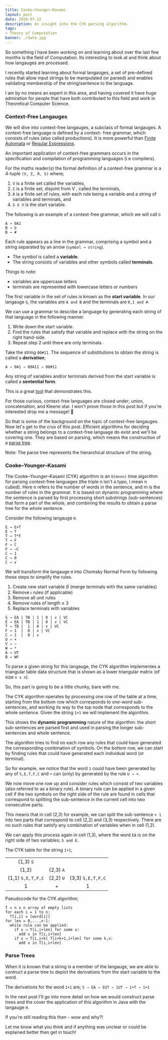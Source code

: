 ```yaml
---
title: Cooke–Younger–Kasami
layout: post
date: 2020-07-22
description: An insight into the CYK parsing algorithm.
tags:
- Theory of Computation
banner: ./data.jpg
---
```


So something I have been working on and learning about over the last few months is the field of Computation. 
Its interesting to look at and think about how langauges are processed.

I recently started learning about formal langauges, a set of pre-defined rules that allow input strings to be manipulated 
(or parsed) and enables validating membership of the string/sentence to the language.

I am by no means an expert in this area, and having covered it have huge admiration for people that have both 
contributed to this field and work in Theoretical Computer Science.

### Context-Free Langauges ###

We will dive into context-free langauges, a subclass of formal langauges. A context-free language is defined by a context-
free grammar, which consists of rules (also called productions). It is more powerful than [Finite Automata](https://en.wikipedia.org/wiki/Finite-state_machine) or 
[Regular Expressions](https://en.wikipedia.org/wiki/Regular_expression).

An important application of context-free grammars occurs in the specification and compilation of programming languages (i.e compilers).

For the maths reader(s) the formal definition of a context-free grammar is a 4-tuple `(V, Σ, R, S)` where;
  
  1. `V` is a finite set called the variables,
  2. `Σ` is a finite set, disjoint from V , called the terminals,
  3. `R` is a finite set of rules, with each rule being a variable and a
  string of variables and terminals, and 
  4. `S ∈ V` is the start variable.

The following is an example of a context-free grammar, which we will call `G`

```
A → 0A1
B → b
B → #
```

Each rule appears as a line in the grammar, comprising a symbol and a string separated by an arrow (`symbol → string`).
- The symbol is called a **variable**.
- The string consists of variables and other symbols called **terminals**.

Things to note:
- variables are uppercase letters
- terminals are represented with lowercase letters or numbers

The first variable in the set of rules is known as the **start variable**. In our langauge `G`, the variables are `A and B` and the terminals are `0,1 and #`.

We can use a grammar to describe a language by generating each string of that language in the following manner.

1. Write down the start variable.
2. Find the rules that satisfy that variable and replace with the string on the right hand-side.
3. Repeat step 2 until there are only terminals.

Take the string `00#11`. The sequence of substitutions to obtain the string is called a **derivation**;

`A ⇒ 0A1 ⇒ 00A11 ⇒ 00#11`

Any string of variables and/or terminals derived from the start variable is called a **sentential form**.

This is a great [tool](https://web.stanford.edu/class/archive/cs/cs103/cs103.1156/tools/cfg/) that demonstrates this.

For those curious, context-free languages are closed under; union, concatenation, and Kleene star. I won't prove those in 
this post but if you're interested drop me a message! 📮

So that is some of the background on the topic of context-free langauges. Now let's get to the crux of this post. Efficient algorithms for deciding whether a string belongs to a context-free language do exist and we'll be covering one. They are based on parsing, which means the construction of a [parse tree](https://en.wikipedia.org/wiki/Parse_tree). 

Note: The parse tree represents the hierarchical structure of the string. 

### Cooke–Younger–Kasami ###


The Cooke–Younger–Kasami (CYK) algorithm is an `O(mnnn)` time algorithm for parsing context-free languages (the triple n isn't a typo, I mean n cubed). Here n refers to the number of words in the sentence, and m is the number of rules in the grammar. It is based on dynamic programming where the sentence is parsed by first processing short substrings (sub-sentences) that form a part of the whole, and combining the results to obtain a parse tree for the whole sentence.

Consider the following langauge `H`.

```
E → E+T
E → T
T → T*F
T → F
F → C
F → −C
C → 1
C → 0
C → 𝑥
```

We will transform the langauge `H` into Chomsky Normal Form by following these steps to simplify the rules.

1. Create new start variable 𝑆 (merge terminals with the same variables)
2. Remove `𝜖` rules (if applicable)
3. Remove all unit rules
4. Remove rules of length ≥ 3
5. Replace terminals with variables

```
S → EA | TB | 1 | 0 | 𝑥 | VC
E → EA | TB | 1 | 0 | 𝑥 | VC
T → TB |  1 | 0 | 𝑥 | VC
F → 1  |  0 | 𝑥 | VC
C → 1  |  0 | 𝑥
U → +
V → −
W → *
A → UT
B → WF
```

To parse a given string for this langauge, the CYK algorithm implementes a triangular table data structure that is shown as a lower triangular matrix (of size `n x n`).

So, this part is going to be a little chunky, bare with me.

The CYK algorithm operates by processing one row of the table at a time, starting from the bottom row which corresponds to *one-word* sub-sentences, and working its way to the top node that corresponds to the whole sentence. Given the string `1+1` we 
will implement the algorithm.

This shows the **dynamic programming** nature of the algorithm: the short sub-sentences are parsed first and used in parsing the longer sub-sentences and whole sentence.

The algorithm tries to find on each row any rules that could have generated the corresponding combination of symbols. 
On the bottom row, we can start by finding rules that could have generated each individual word (or terminal). 

So for example, we notice that the word `1` could have been generated by any of `S,E,T,F,C` and `+` can (only) by generated by the 
rule `U → +`. 

We now move one row up and consider rules which consist of two variables (also referred to as a binary rule). A binary rule can be applied in a given cell if the two symbols on the right side of the rule are found in cells that correspond to splitting the sub-sentence in the current cell into two consecutive parts. 

This means that in cell (2,3) for example, we can split the sub-sentence `+ 1` into two parts that correspond to cell (2,2) and 
(3,3) respectively. There are no such rules that satisfy any combination of variables when in cell (1,2).

We can apply this process again in cell (1,3), where the word `EA` is on the right side of two variables; `S and E`.

The CYK table for the string `1+1`;

|                   |           |                   |
|:-----------------:|:---------:|:-----------------:|
|     (1,3) `S`     |           |                   |
|      (1,2)        | (2,3) `A` |                   |
| (1,1) `S,E,T,F,C` | (2,2) `U` | (3,3) `S,E,T,F,C` |
|        1          |    +      |        1          |

Pseudocode for the CYK algorithm;
```
T = n x n array of empty lists
for each i = 1 to n:
  T[i,i] = [word[i]]
for len = 0,...,n-1:
  while rule can be applied:
    if x ⟶ T[i,i+len] for some x:
      add x in T[i,i+len]
    if x ⟶ T[i,i+k] T[i+k+1,i+len] for some k,x:
      add x in T[i,i+len]
```

### Parse Trees ###

When it is known that a string is a member of the langauge, we are able to contruct a parse tree to depict the derivations from 
the start variable to the word.

The derivations for the word `1+1` are; `S ⇒ EA ⇒ EUT ⇒ 1UT ⇒ 1+T ⇒ 1+1`

In the next post I'll go into more detail on how we would construct parse trees and the cover the application of this algorithm 
in Java with the langauge `H`.

If you're still reading this then - wow and why?! 

Let me know what you think and if anything was unclear or could be explained better then get in touch! 
